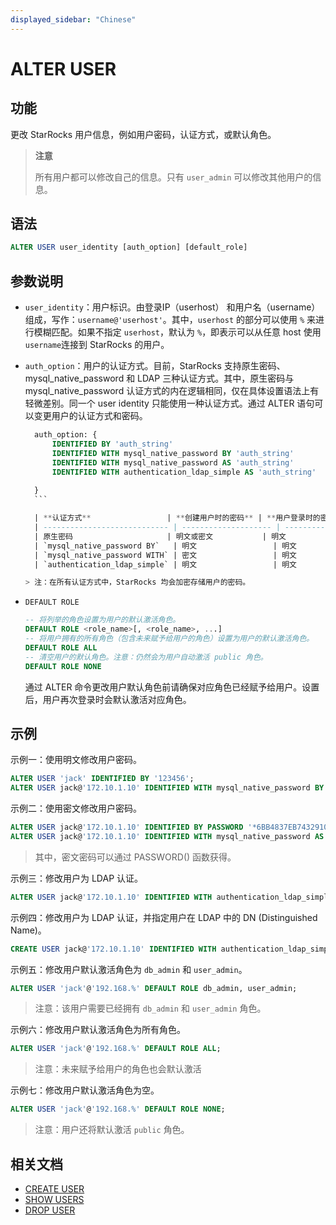 ```yaml
---
displayed_sidebar: "Chinese"
---
```


# ALTER USER

## 功能

更改 StarRocks 用户信息，例如用户密码，认证方式，或默认角色。

> **注意**
>
> 所有用户都可以修改自己的信息。只有 `user_admin` 可以修改其他用户的信息。

## 语法

```SQL
ALTER USER user_identity [auth_option] [default_role]
```

## 参数说明

- `user_identity`：用户标识。由登录IP（userhost） 和用户名（username）组成，写作：`username@'userhost'`。其中，`userhost` 的部分可以使用 `%` 来进行模糊匹配。如果不指定 `userhost`，默认为 `%`，即表示可以从任意 host 使用`username`连接到 StarRocks 的用户。

- `auth_option`：用户的认证方式。目前，StarRocks 支持原生密码、mysql_native_password 和 LDAP 三种认证方式。其中，原生密码与 mysql_native_password 认证方式的内在逻辑相同，仅在具体设置语法上有轻微差别。同一个 user identity 只能使用一种认证方式。通过 ALTER 语句可以变更用户的认证方式和密码。

    ```SQL
      auth_option: {
          IDENTIFIED BY 'auth_string'
          IDENTIFIED WITH mysql_native_password BY 'auth_string'
          IDENTIFIED WITH mysql_native_password AS 'auth_string'
          IDENTIFIED WITH authentication_ldap_simple AS 'auth_string'
          
      }
      ```

      | **认证方式**                 | **创建用户时的密码** | **用户登录时的密码** |
      | ---------------------------- | -------------------- | -------------------- |
      | 原生密码                     | 明文或密文           | 明文                 |
      | `mysql_native_password BY`   | 明文                 | 明文                 |
      | `mysql_native_password WITH` | 密文                 | 明文                 |
      | `authentication_ldap_simple` | 明文                 | 明文                 |

    > 注：在所有认证方式中，StarRocks 均会加密存储用户的密码。

- `DEFAULT ROLE`

    ```SQL
    -- 将列举的角色设置为用户的默认激活角色。
    DEFAULT ROLE <role_name>[, <role_name>, ...]
    -- 将用户拥有的所有角色（包含未来赋予给用户的角色）设置为用户的默认激活角色。
    DEFAULT ROLE ALL
    -- 清空用户的默认角色。注意：仍然会为用户自动激活 public 角色。
    DEFAULT ROLE NONE
    ```

    通过 ALTER 命令更改用户默认角色前请确保对应角色已经赋予给用户。设置后，用户再次登录时会默认激活对应角色。

## 示例

示例一：使用明文修改用户密码。

```SQL
ALTER USER 'jack' IDENTIFIED BY '123456';
ALTER USER jack@'172.10.1.10' IDENTIFIED WITH mysql_native_password BY '123456';
```

示例二：使用密文修改用户密码。

```SQL
ALTER USER jack@'172.10.1.10' IDENTIFIED BY PASSWORD '*6BB4837EB74329105EE4568DDA7DC67ED2CA2AD9';
ALTER USER jack@'172.10.1.10' IDENTIFIED WITH mysql_native_password AS '*6BB4837EB74329105EE4568DDA7DC67ED2CA2AD9';
```

> 其中，密文密码可以通过 PASSWORD() 函数获得。

示例三：修改用户为 LDAP 认证。

```SQL
ALTER USER jack@'172.10.1.10' IDENTIFIED WITH authentication_ldap_simple;
```

示例四：修改用户为 LDAP 认证，并指定用户在 LDAP 中的 DN (Distinguished Name)。

```SQL
CREATE USER jack@'172.10.1.10' IDENTIFIED WITH authentication_ldap_simple AS 'uid=jack,ou=company,dc=example,dc=com';
```

示例五：修改用户默认激活角色为 `db_admin` 和 `user_admin`。

```SQL
ALTER USER 'jack'@'192.168.%' DEFAULT ROLE db_admin, user_admin;
```

> 注意：该用户需要已经拥有 `db_admin` 和 `user_admin` 角色。

示例六：修改用户默认激活角色为所有角色。

```SQL
ALTER USER 'jack'@'192.168.%' DEFAULT ROLE ALL;
```

> 注意：未来赋予给用户的角色也会默认激活

示例七：修改用户默认激活角色为空。

```SQL
ALTER USER 'jack'@'192.168.%' DEFAULT ROLE NONE;
```

> 注意：用户还将默认激活 `public` 角色。

## 相关文档

- [CREATE USER](CREATE_USER.md)
- [SHOW USERS](SHOW_USERS.md)
- [DROP USER](DROP_USER.md)
